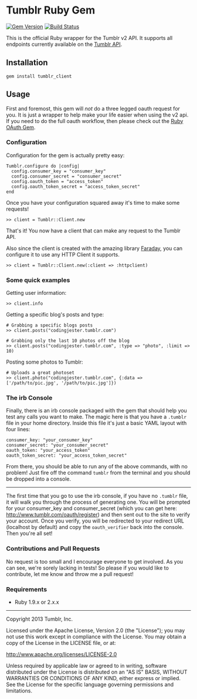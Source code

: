 # Tumblr Ruby Gem

[![Gem Version](https://badge.fury.io/rb/tumblr_client.png)](http://badge.fury.io/rb/tumblr_client) [![Build Status](https://secure.travis-ci.org/tumblr/tumblr_client.png)](https://travis-ci.org/tumblr/tumblr_client)

This is the official Ruby wrapper for the Tumblr v2 API. It supports all
endpoints currently available on the
[Tumblr API](http://www.tumblr.com/docs/en/api/v2).

## Installation

    gem install tumblr_client

## Usage

First and foremost, this gem will *not* do a three legged oauth request for you. It is just a wrapper to help make
your life easier when using the v2 api. If you need to do the full oauth workflow, then please check out the 
[Ruby OAuth Gem](http://oauth.rubyforge.org/).

### Configuration

Configuration for the gem is actually pretty easy:

    Tumblr.configure do |config|
      config.consumer_key = "consumer_key"
      config.consumer_secret = "consumer_secret"
      config.oauth_token = "access_token"
      config.oauth_token_secret = "access_token_secret"
    end

Once you have your configuration squared away it's time to make some requests!

    >> client = Tumblr::Client.new

That's it! You now have a client that can make any request to the Tumblr API.

Also since the client is created with the amazing library [Faraday](https://github.com/lostisland/faraday), you can
configure it to use any HTTP Client it supports.
    
    >> client = Tumblr::Client.new(:client => :httpclient)

### Some quick examples

Getting user information:

    >> client.info

Getting a specific blog's posts and type:

    # Grabbing a specific blogs posts
    >> client.posts("codingjester.tumblr.com")

    # Grabbing only the last 10 photos off the blog
    >> client.posts("codingjester.tumblr.com", :type => "photo", :limit => 10)


Posting some photos to Tumblr:

    # Uploads a great photoset
    >> client.photo("codingjester.tumblr.com", {:data => ['/path/to/pic.jpg', '/path/to/pic.jpg']}) 

### The irb Console

Finally, there is an irb console packaged with the gem that should help you test any calls you want to make.
The magic here is that you have a `.tumblr` file in your home directory. Inside this file it's just a basic
YAML layout with four lines:

    consumer_key: "your_consumer_key"
    consumer_secret: "your_consumer_secret"
    oauth_token: "your_access_token"
    oauth_token_secret: "your_access_token_secret"

From there, you should be able to run any of the above commands, with no problem! Just fire off the command `tumblr`
from the terminal and you should be dropped into a console.

---

The first time that you go to use the irb console, if you have no `.tumblr`
file, it will walk you through the process of generating one.  You will
be prompted for your consumer_key and consumer_secret (which you can get
here: http://www.tumblr.com/oauth/register) and then sent out to the site
to verify your account.  Once you verify, you will be redirected to your
redirect URL (localhost by default) and copy the `oauth_verifier` back into the
console.  Then you're all set!

### Contributions and Pull Requests

No request is too small and I encourage everyone to get involved. As you can see, we're sorely lacking in tests! So
please if you would like to contribute, let me know and throw me a pull request!

### Requirements

* Ruby 1.9.x or 2.x.x

---

Copyright 2013 Tumblr, Inc.

Licensed under the Apache License, Version 2.0 (the "License"); you may not
use this work except in compliance with the License. You may obtain a copy of
the License in the LICENSE file, or at:

http://www.apache.org/licenses/LICENSE-2.0

Unless required by applicable law or agreed to in writing, software
distributed under the License is distributed on an "AS IS" BASIS, WITHOUT
WARRANTIES OR CONDITIONS OF ANY KIND, either express or implied. See the
License for the specific language governing permissions and limitations.
